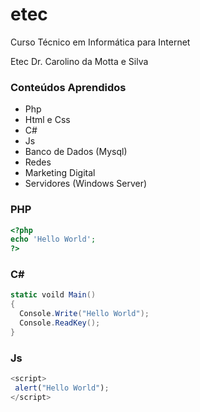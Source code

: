 # etec
Curso Técnico em Informática para Internet 

Etec Dr. Carolino da Motta e Silva

### Conteúdos Aprendidos
- Php
- Html e Css
- C#
- Js
- Banco de Dados (Mysql)
- Redes
- Marketing Digital
- Servidores (Windows Server)


### PHP
```php
<?php
echo 'Hello World';
?>
```


### C#
```c#
static voild Main()
{
  Console.Write("Hello World");
  Console.ReadKey();
}
```


### Js
```js
<script>
 alert("Hello World");
</script>
```


